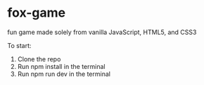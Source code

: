 # fox-game
fun game made solely from vanilla JavaScript, HTML5, and CSS3

To start: 
1. Clone the repo
2. Run npm install in the terminal
3. Run npm run dev in the terminal
